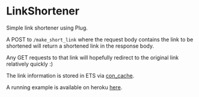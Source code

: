 # LinkShortener

Simple link shortener using Plug.

A POST to `/make_short_link` where the request body contains the link to be shortened will return a shortened link in the response body.

Any GET requests to that link will hopefully redirect to the original link relatively quickly :)

The link information is stored in ETS via [con_cache](https://github.com/sasa1977/con_cache).

A running example is available on heroku [here](https://salty-cove-39400.herokuapp.com/).
